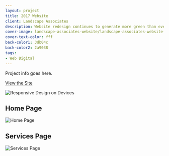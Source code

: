 ```yaml
---
layout: project
title: 2017 Website
client: Landscape Associates
description: Website redesign continues to generate more green than ever before.
cover-image: landscape-associates-website/landscape-associates-website-cover
cover-text-color: fff
back-color1: 3db04c
back-color2: 2a9038
tags:
- Web Digital
---
```


Project info goes here.

<a href="https://landscape-associates.com/" target= "_blank" rel="noopener">View the Site</a>

<div>
<img data-aos="fade-up" src="/img/projects/landscape-associates-website/landscape-associates-website-assorted-devices.jpg"
alt="Responsive Design on Devices"
srcset="/img/projects/landscape-associates-website/landscape-associates-website-assorted-devices-2400.jpg 2400w,
/img/projects/landscape-associates-website/landscape-associates-website-assorted-devices-1800.jpg 1800w,
/img/projects/landscape-associates-website/landscape-associates-website-assorted-devices-1200.jpg 1200w,
/img/projects/landscape-associates-website/landscape-associates-website-assorted-devices-900.jpg 900w,
/img/projects/landscape-associates-website/landscape-associates-website-assorted-devices-600.jpg 600w,
/img/projects/landscape-associates-website/landscape-associates-website-assorted-devices-400.jpg 400w" />
</div>

<div class="images">
<div class="fill-back" data-aos="fade-up">
<h2 data-aos="fade-up">Home Page</h2>
<img data-aos="fade-up"
alt="Home Page" src="/img/projects/landscape-associates-website/landscape-associates-website-home-page.jpg"
srcset="/img/projects/landscape-associates-website/landscape-associates-website-home-page-2400.jpg 2400w,
/img/projects/landscape-associates-website/landscape-associates-website-home-page-1800.jpg 1800w,
/img/projects/landscape-associates-website/landscape-associates-website-home-page-1200.jpg 1200w,
/img/projects/landscape-associates-website/landscape-associates-website-home-page-900.jpg 900w,
/img/projects/landscape-associates-website/landscape-associates-website-home-page-600.jpg 600w,
/img/projects/landscape-associates-website/landscape-associates-website-home-page-400.jpg 400w" />
</div>

<div class="fill-back" data-aos="fade-up">
<h2 data-aos="fade-up">Services Page</h2>
<img data-aos="fade-up"
alt="Services Page" src="/img/projects/landscape-associates-website/landscape-associates-website-services-page.jpg"
srcset="/img/projects/landscape-associates-website/landscape-associates-website-services-page-2400.jpg 2400w,
/img/projects/landscape-associates-website/landscape-associates-website-services-page-1800.jpg 1800w,
/img/projects/landscape-associates-website/landscape-associates-website-services-page-1200.jpg 1200w,
/img/projects/landscape-associates-website/landscape-associates-website-services-page-900.jpg 900w,
/img/projects/landscape-associates-website/landscape-associates-website-services-page-600.jpg 600w,
/img/projects/landscape-associates-website/landscape-associates-website-services-page-400.jpg 400w" />
</div>
</div>
